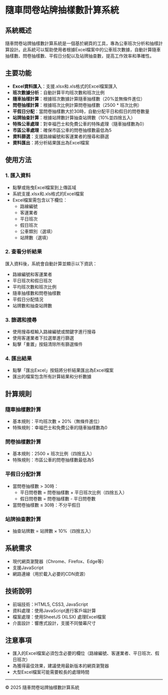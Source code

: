 # 隨車問卷站牌抽樣數計算系統

## 系統概述

隨車問卷站牌抽樣數計算系統是一個基於網頁的工具，專為公車班次分析和抽樣計算設計。此系統可以幫助使用者根據Excel檔案中的公車班次數據，自動計算隨車抽樣數、問卷抽樣數、平假日分配以及站牌抽查數，提高工作效率和準確性。

## 主要功能

- **Excel資料匯入**：支援.xlsx和.xls格式的Excel檔案匯入
- **班次數據分析**：自動計算平均班次數和班次比例
- **隨車抽樣計算**：根據班次數據計算隨車抽樣數（20%並無條件進位）
- **問卷抽樣計算**：根據班次比例計算問卷抽樣數（2500 * 班次比例）
- **平假日分配**：當問卷抽樣數大於30時，自動分配平日和假日的問卷數量
- **站牌抽查計算**：根據站牌數計算抽查站牌數（10%並四捨五入）
- **特殊公車處理**：對幸福巴士和免費公車的特殊處理（隨車抽樣數為0）
- **市區公車處理**：確保市區公車的問卷抽樣數最低為5
- **資料篩選**：支援路線編號和客運業者的搜尋和篩選
- **資料匯出**：將分析結果匯出為Excel檔案

## 使用方法

### 1. 匯入資料

- 點擊或拖曳Excel檔案到上傳區域
- 系統支援.xlsx和.xls格式的Excel檔案
- Excel檔案需包含以下欄位：
  - 路線編號
  - 客運業者
  - 平日班次
  - 假日班次
  - 公車類別（選填）
  - 站牌數（選填）

### 2. 查看分析結果

匯入資料後，系統會自動計算並顯示以下資訊：
- 路線編號和客運業者
- 平日班次和假日班次
- 平均班次數和班次比例
- 隨車抽樣數和問卷抽樣數
- 平假日分配情況
- 站牌數和抽查站牌數

### 3. 篩選和搜尋

- 使用搜尋框輸入路線編號或關鍵字進行搜尋
- 使用客運業者下拉選單進行篩選
- 點擊「重置」按鈕清除所有篩選條件

### 4. 匯出結果

- 點擊「匯出Excel」按鈕將分析結果匯出為Excel檔案
- 匯出的檔案包含所有計算結果和分析數據

## 計算規則

### 隨車抽樣數計算
- 基本規則：平均班次數 × 20%（無條件進位）
- 特殊規則：幸福巴士和免費公車的隨車抽樣數為0

### 問卷抽樣數計算
- 基本規則：2500 × 班次比例（四捨五入）
- 特殊規則：市區公車的問卷抽樣數最低為5

### 平假日分配計算
- 當問卷抽樣數 > 30時：
  - 平日問卷數 = 問卷抽樣數 × 平日班次比例（四捨五入）
  - 假日問卷數 = 問卷抽樣數 - 平日問卷數
- 當問卷抽樣數 ≤ 30時：不分平假日

### 站牌抽查數計算
- 抽查站牌數 = 站牌數 × 10%（四捨五入）

## 系統需求

- 現代網頁瀏覽器（Chrome、Firefox、Edge等）
- 支援JavaScript
- 網路連線（用於載入必要的CDN資源）

## 技術說明

- 前端技術：HTML5, CSS3, JavaScript
- 資料處理：使用JavaScript進行客戶端計算
- 檔案處理：使用SheetJS (XLSX) 處理Excel檔案
- 介面設計：響應式設計，支援不同螢幕尺寸

## 注意事項

- 匯入的Excel檔案必須包含必要的欄位（路線編號、客運業者、平日班次、假日班次）
- 為獲得最佳效果，建議使用最新版本的網頁瀏覽器
- 大型Excel檔案可能需要較長的處理時間

---

© 2025 隨車問卷站牌抽樣數計算系統
